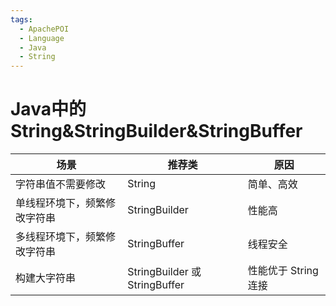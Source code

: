 ```yaml
---
tags:
  - ApachePOI
  - Language
  - Java
  - String
---
```


# Java中的String&StringBuilder&StringBuffer

| 场景             | 推荐类                          | 原因             |
| -------------- | ---------------------------- | -------------- |
| 字符串值不需要修改      | String                       | 简单、高效          |
| 单线程环境下，频繁修改字符串 | StringBuilder                | 性能高            |
| 多线程环境下，频繁修改字符串 | StringBuffer                 | 线程安全           |
| 构建大字符串         | StringBuilder 或 StringBuffer | 性能优于 String 连接 |
